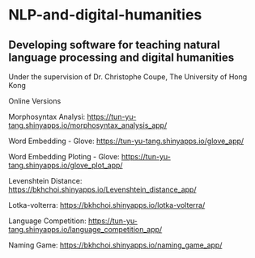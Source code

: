 # NLP-and-digital-humanities

## Developing software for teaching natural language processing and digital humanities

Under the supervision of Dr. Christophe Coupe, The University of Hong Kong

Online Versions

Morphosyntax Analysi: 
https://tun-yu-tang.shinyapps.io/morphosyntax_analysis_app/

Word Embedding - Glove:
https://tun-yu-tang.shinyapps.io/glove_app/

Word Embedding Ploting - Glove:
https://tun-yu-tang.shinyapps.io/glove_plot_app/

Levenshtein Distance: 
https://bkhchoi.shinyapps.io/Levenshtein_distance_app/

Lotka-volterra:
https://bkhchoi.shinyapps.io/lotka-volterra/

Language Competition:
https://tun-yu-tang.shinyapps.io/language_competition_app/

Naming Game: 
https://bkhchoi.shinyapps.io/naming_game_app/
